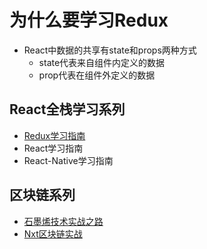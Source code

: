 # 为什么要学习Redux
* React中数据的共享有state和props两种方式
    * state代表来自组件内定义的数据
    * prop代表在组件外定义的数据
        
## React全栈学习系列
* [Redux学习指南](https://github.com/bitbeen/learn_redux.git)
* React学习指南
* React-Native学习指南

## 区块链系列
* [石墨烯技术实战之路](https://github.com/bitbeen/graphene_practice.git)
* [Nxt区块链实战](https://github.com/bitbeen/nxt_practice.git)
